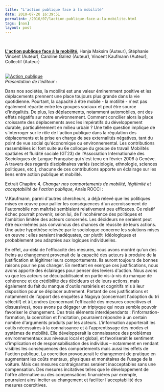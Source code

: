 ```yaml
---
title: "L'action publique face à la mobilité"
date: 2010-07-20 16:39:51
permalink: /2010/07/laction-publique-face-a-la-mobilite.html
tags: [nan]
layout: post
---
```


<span style="font-weight: normal"> <span style="font-weight: normal"> <p class="MsoNormal"><span><strong><a href="http://www.amazon.fr/Laction-publique-mobilite-Hanja-Maksim/dp/2296115349" target="_blank">L'action publique face à la mobilité</a></strong>, Hanja Maksim (Auteur), Stéphanie Vincent (Auteur), Caroline Gallez (Auteur), Vincent Kaufmann (Auteur), Collectif (Auteur)</span></p> <p class="MsoNormal"><span> <a href="https://gabrielplassat.github.io/transportsdufutur/wp-content/uploads/sites/6/old/6a0120a66d2ad4970b0133f26b1667970b-pi.jpg"></a> <br /> <a href="https://gabrielplassat.github.io/transportsdufutur/wp-content/uploads/sites/6/old/6a0120a66d2ad4970b013485905dc8970c-pi.jpg" rel="lightbox"><img alt="Action_publique" border="0" class="asset asset-image at-xid-6a0120a66d2ad4970b013485905dc8970c " src="/wp-content/uploads/sites/6/old/6a0120a66d2ad4970b013485905dc8970c-500pi.jpg" title="Action_publique" /></a> <br /> </span><em><span style="font-weight: normal">Présentation de l'éditeur :</span></em></p> <p class="Titre35"><span style="font-weight: normal">Dans nos sociétés, la mobilité est une valeur éminemment positive et les déplacements prennent une place toujours plus grande dans la vie quotidienne. Pourtant, la capacité à être mobile - la motilité - n'est pas également répartie entre les groupes sociaux et peut être source d'inégalités. De plus, les déplacements, notamment automobiles, ont des effets négatifs sur notre environnement. Comment concilier alors la place croissante des déplacements avec les impératifs du développement durable, particulièrement en milieu urbain ? Une telle question implique de s'interroger sur le rôle de l'action publique dans la régulation des déplacements et la prise en charge de ses externalités négatives, tant du point de vue social qu'économique ou environnemental. Les contributions rassemblées ici font suite au 6e colloque du groupe de travail Mobilités spatiales et fluidité sociale (GT23) de l'Association Internationale des Sociologues de Langue Française qui s'est tenu en février 2006 à Genève. A travers des regards disciplinaires variés (sociologie, ethnologie, sciences politiques, etc.), chacune de ces contributions apporte un éclairage sur les liens entre action publique et mobilité.</span></p> <p class="Titre35"><span style="font-weight: normal">Extrait Chapitre 4, <em>Changer nos comportements de mobilité, légitimité et acceptabilité de l'action publique</em>, Anaîs ROCCI :</span></p> <p class="Titre35"><span style="font-weight: normal">V.Kaufmann, parmi d'autres chercheurs, a déjà relevé que les politiques mises en œuvre pour pallier les conséquences d'un accroissement de l'automobile non maîtrisé semblaient relativement peu efficaces. Ce relatif échec pourrait provenir, selon lui, de l'incohérence des politiques et l'ambition limitée des acteurs concernés. Les décideurs ne seraient peut être eux-mêmes pas convaincus des chances de réussite de leurs actions. Une autre hypothèse relevée par le sociologue concerne les solutions mises en œuvre : elles seraient inadéquates, car plutôt<span>  </span>idéologiques et probablement peu adaptées aux logiques individuelles.</span></p> <p class="Titre35"><span>En effet, au-delà de l'efficacité des mesures, nous avons montré qu'un des freins au changement provenait de la capacité des acteurs à produire de la justification et légitimer leurs comportements. Ils auront toujours de bonnes raisons pour ne pas changer. En mettant en exergue ces justifications, nous avons apporté des éclairages pour penser des leviers d'action. Nous avons vu que les acteurs se déculpabilisaient en partie vis-à-vis du manque de cohérence et de crédibilité des décideurs et de leurs actions, mais également du fait du manque d'outils matériels et cognitifs mis à leur disposition pour se déplacer autrement. Partant de ces justifications et notamment de l'apport des enquêtes à Nagoya (concernant l'adoption du tri sélectif) et à Londres (concernant l'efficacité des mesures coercitives et dissuasives), nous avons pu dégager un triptyque qui nous semble pouvoir favoriser le changement. Ces trois éléments interdépendants : l'information-formation, la coercition et l'incitation, pourraient répondre à un certain nombre d'arguments produits par les acteurs. L'information apporterait les outils nécessaires à la connaissance et à l'apprentissage des modes et systèmes de mobilité. Elle développerait la connaissance des problèmes environnementaux aux niveaux local et global, et favoriserait le sentiment d'implication et de responsabilisation des individus – notamment en rendant visibles les conséquences des comportements mais aussi les effets de l'action publique. La coercition provoquerait le changement de pratique en augmentant les coûts mentaux, physiques et monétaires de l'usage de la voiture. Mais ces mesures contraignantes seraient inacceptables sans une compensation. Des mesures incitatives telles que le développement de l'offre alternative ou des compensations financières par exemple, pourraient ainsi inciter au changement et faciliter l'acceptabilité des mesures coercitives.</span></p></span> <p class="Titre35"></p></span>
